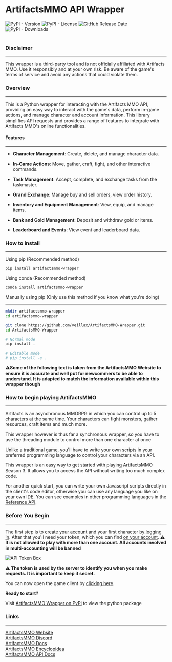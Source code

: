 # ArtifactsMMO API Wrapper

![PyPI - Version](https://img.shields.io/pypi/v/artifactsmmo-wrapper?label=Version)
![PyPI - License](https://img.shields.io/pypi/l/artifactsmmo-wrapper?label=License)
![GitHub Release Date](https://img.shields.io/github/release-date/Veillax/ArtifactsMMO-Wrapper?label=Release%20Date)
![PyPI - Downloads](https://img.shields.io/pypi/dm/artifactsmmo-wrapper?label=Downloads)  
<br>

### Disclaimer

---

This wrapper is a third-party tool and is not officially affiliated with Artifacts MMO. Use it responsibly and at your own risk. Be aware of the game's terms of service and avoid any actions that could violate them.

### Overview

---

This is a Python wrapper for interacting with the Artifacts MMO API, providing an easy way to interact with the game's data, perform in-game actions, and manage character and account information. This library simplifies API requests and provides a range of features to integrate with Artifacts MMO's online functionalities.

#### Features

---

- **Character Management**: Create, delete, and manage character data.

- **In-Game Actions**: Move, gather, craft, fight, and other interactive commands.

- **Task Management**: Accept, complete, and exchange tasks from the taskmaster.

- **Grand Exchange**: Manage buy and sell orders, view order history.

- **Inventory and Equipment Management**: View, equip, and manage items.

- **Bank and Gold Management**: Deposit and withdraw gold or items.

- **Leaderboard and Events**: View event and leaderboard data.

### How to install

---

 Using pip (Recommended method)

`pip install artifactsmmo-wrapper`

Using conda (Recommended method)

`conda install artifactsmmo-wrapper`

Manually using pip (Only use this method if you know what you're doing)

---

```bash
mkdir artifactsmmo-wrapper
cd artifactsmmo-wrapper

git clone https://github.com/veillax/ArtifactsMMO-Wrapper.git
cd ArtifactsMMO-Wrapper

# Normal mode
pip install .

# Editable mode
# pip install -e .

```

**⚠️Some of the following text is taken from the ArtifactsMMO Website to ensure it is accurate and well put for newcommers to be able to understand. It is adapted to match the information available within this wrapper though**

### How to begin playing ArtifactsMMO

---

Artifacts is an asynchronous MMORPG in which you can control up to 5 characters at the same time. Your characters can fight monsters, gather resources, craft items and much more.

This wrapper however is thus far a synchronous wrapper, so you have to use the threading module to control more than one character at once

Unlike a traditional game, you'll have to write your own scripts in your preferred programming language to control your characters via an API.

This wrapper is an easy way to get started with playing ArtifactsMMO Season 3. It allows you to access the API without writing too much complex code.

For another quick start, you can write your own Javascript scripts directly in the client's code editor, otherwise you can use any language you like on your own IDE. You can see examples in other programming languages in the [Reference API](https://api.artifactsmmo.com/docs/#/).

### Before You Begin

---

The first step is to [create your account](https://artifactsmmo.com/account/create) and your first character [by logging in](https://artifactsmmo.com/account/characters). After that you'll need your token, which you can find [on your account](https://artifactsmmo.com/account/).
**⚠️ It is not allowed to play with more than one account. All accounts involved in multi-accounting will be banned**

![API Token Box](https://artifactsmmo.com/images/docs/token.png)

**⚠️ The token is used by the server to identify you when you make requests. It is important to keep it secret.**

You can now open the game client by [clicking here](https://artifactsmmo.com/client).

**Ready to start?**

Visit [ArtifactsMMO Wrapper on PyPi](https://pypi.org/project/artifactsmmo-wrapper/) to view the python package

### Links

---

[ArtifactsMMO Website](https://artifactsmmo.com/)  
[ArtifactsMMO Discord](https://discord.com/invite/prEBQ8a6Vs)  
[ArtifactsMMO Docs](https://docs.artifactsmmo.com/)  
[ArtifactsMMO Encyclopidea](https://artifactsmmo.com/encyclopedia)  
[ArtifactsMMO API Docs](https://api.artifactsmmo.com/docs/#/)
